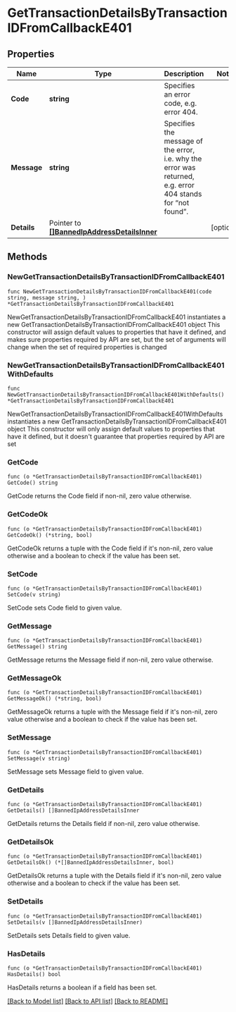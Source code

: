 # GetTransactionDetailsByTransactionIDFromCallbackE401

## Properties

Name | Type | Description | Notes
------------ | ------------- | ------------- | -------------
**Code** | **string** | Specifies an error code, e.g. error 404. | 
**Message** | **string** | Specifies the message of the error, i.e. why the error was returned, e.g. error 404 stands for “not found”. | 
**Details** | Pointer to [**[]BannedIpAddressDetailsInner**](BannedIpAddressDetailsInner.md) |  | [optional] 

## Methods

### NewGetTransactionDetailsByTransactionIDFromCallbackE401

`func NewGetTransactionDetailsByTransactionIDFromCallbackE401(code string, message string, ) *GetTransactionDetailsByTransactionIDFromCallbackE401`

NewGetTransactionDetailsByTransactionIDFromCallbackE401 instantiates a new GetTransactionDetailsByTransactionIDFromCallbackE401 object
This constructor will assign default values to properties that have it defined,
and makes sure properties required by API are set, but the set of arguments
will change when the set of required properties is changed

### NewGetTransactionDetailsByTransactionIDFromCallbackE401WithDefaults

`func NewGetTransactionDetailsByTransactionIDFromCallbackE401WithDefaults() *GetTransactionDetailsByTransactionIDFromCallbackE401`

NewGetTransactionDetailsByTransactionIDFromCallbackE401WithDefaults instantiates a new GetTransactionDetailsByTransactionIDFromCallbackE401 object
This constructor will only assign default values to properties that have it defined,
but it doesn't guarantee that properties required by API are set

### GetCode

`func (o *GetTransactionDetailsByTransactionIDFromCallbackE401) GetCode() string`

GetCode returns the Code field if non-nil, zero value otherwise.

### GetCodeOk

`func (o *GetTransactionDetailsByTransactionIDFromCallbackE401) GetCodeOk() (*string, bool)`

GetCodeOk returns a tuple with the Code field if it's non-nil, zero value otherwise
and a boolean to check if the value has been set.

### SetCode

`func (o *GetTransactionDetailsByTransactionIDFromCallbackE401) SetCode(v string)`

SetCode sets Code field to given value.


### GetMessage

`func (o *GetTransactionDetailsByTransactionIDFromCallbackE401) GetMessage() string`

GetMessage returns the Message field if non-nil, zero value otherwise.

### GetMessageOk

`func (o *GetTransactionDetailsByTransactionIDFromCallbackE401) GetMessageOk() (*string, bool)`

GetMessageOk returns a tuple with the Message field if it's non-nil, zero value otherwise
and a boolean to check if the value has been set.

### SetMessage

`func (o *GetTransactionDetailsByTransactionIDFromCallbackE401) SetMessage(v string)`

SetMessage sets Message field to given value.


### GetDetails

`func (o *GetTransactionDetailsByTransactionIDFromCallbackE401) GetDetails() []BannedIpAddressDetailsInner`

GetDetails returns the Details field if non-nil, zero value otherwise.

### GetDetailsOk

`func (o *GetTransactionDetailsByTransactionIDFromCallbackE401) GetDetailsOk() (*[]BannedIpAddressDetailsInner, bool)`

GetDetailsOk returns a tuple with the Details field if it's non-nil, zero value otherwise
and a boolean to check if the value has been set.

### SetDetails

`func (o *GetTransactionDetailsByTransactionIDFromCallbackE401) SetDetails(v []BannedIpAddressDetailsInner)`

SetDetails sets Details field to given value.

### HasDetails

`func (o *GetTransactionDetailsByTransactionIDFromCallbackE401) HasDetails() bool`

HasDetails returns a boolean if a field has been set.


[[Back to Model list]](../README.md#documentation-for-models) [[Back to API list]](../README.md#documentation-for-api-endpoints) [[Back to README]](../README.md)


